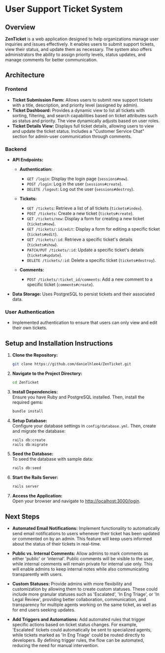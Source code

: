 # User Support Ticket System

## Overview
**ZenTicket** is a web application designed to help organizations manage user inquiries and issues effectively. It enables users to submit support tickets, view their status, and update them as necessary. The system also offers administrators the ability to assign priority levels, status updates, and manage comments for better communication.

## Architecture

### Frontend
- **Ticket Submission Form:** Allows users to submit new support tickets with a title, description, and priority level (assigned by admin).
- **Ticket Dashboard:** Provides a dynamic view to list all tickets with sorting, filtering, and search capabilities based on ticket attributes such as status and priority. The view dynamically adjusts based on user roles.
- **Ticket Details View:** Displays full ticket details, allowing users to view and update the ticket status. Includes a "Customer Service Chat" section for admin-user communication through comments.

### Backend
- **API Endpoints:**
  - **Authentication:**
    - `GET /login`: Display the login page (`sessions#new`).
    - `POST /login`: Log in the user (`sessions#create`).
    - `DELETE /logout`: Log out the user (`sessions#destroy`).

  - **Tickets:**
    - `GET /tickets`: Retrieve a list of all tickets (`tickets#index`).
    - `POST /tickets`: Create a new ticket (`tickets#create`).
    - `GET /tickets/new`: Display a form for creating a new ticket (`tickets#new`).
    - `GET /tickets/:id/edit`: Display a form for editing a specific ticket (`tickets#edit`).
    - `GET /tickets/:id`: Retrieve a specific ticket's details (`tickets#show`).
    - `PATCH/PUT /tickets/:id`: Update a specific ticket's details (`tickets#update`).
    - `DELETE /tickets/:id`: Delete a specific ticket (`tickets#destroy`).

  - **Comments:**
    - `POST /tickets/:ticket_id/comments`: Add a new comment to a specific ticket (`comments#create`).

- **Data Storage:** Uses PostgreSQL to persist tickets and their associated data.

### User Authentication
- Implemented authentication to ensure that users can only view and edit their own tickets.

## Setup and Installation Instructions

1. **Clone the Repository:**
   ```bash
   git clone https://github.com/danielhlee4/ZenTicket.git
2. **Navigate to the Project Directory:**
    ```bash
    cd ZenTicket
3. **Install Dependencies:**<br>
Ensure you have Ruby and PostgreSQL installed. Then, install the required gems:
    ```bash
    bundle install
4. **Setup Database:**<br>
Configure your database settings in `config/database.yml`. Then, create and migrate the database:
    ```bash
    rails db:create
    rails db:migrate
5. **Seed the Database:**<br>
To seed the database with sample data:
    ```bash
    rails db:seed
6. **Start the Rails Server:**
    ```bash
    rails server
7. **Access the Application:**<br>
Open your browser and navigate to [http://localhost:3000/login](http://localhost:3000/login).

## Next Steps

- **Automated Email Notifications:**
  Implement functionality to automatically send email notifications to users whenever their ticket has been updated or commented on by an admin. This feature will keep users informed about the status of their tickets in real-time.

- **Public vs. Internal Comments:**
  Allow admins to mark comments as either 'public' or 'internal'. Public comments will be visible to the user, while internal comments will remain private for internal use only. This will enable admins to keep internal notes while also communicating transparently with users.

- **Custom Statuses:**
  Provide admins with more flexibility and customization by allowing them to create custom statuses. These could include more granular statuses such as 'Escalated', 'In Eng Triage', or 'In Legal Review', providing better collaboration, communication, and transparency for multiple agents working on the same ticket, as well as for end users seeking updates.

- **Add Triggers and Automations:**
  Add automated rules that trigger specific actions based on ticket status changes. For example, 'Escalated' tickets could automatically be sent to specialized agents, while tickets marked as 'In Eng Triage' could be routed directly to developers. By defining trigger rules, the flow can be automated, reducing the need for manual intervention.
